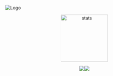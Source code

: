 ![Logo](https://wallpapercave.com/wp/wp7538032.png)

<p align="center">
  <img src="https://github-readme-stats.vercel.app/api?username=Ainsworthh&count_private=true&show_icons=true&theme=purple&hide_border=true" width="%100" height="150px" alt="stats" />
</p> 
<p align="center">
  <a href="https://discord.com/users/689037163039686754" target"blank"><img src="https://img.shields.io/badge/discord%20-7289DA.svg?&style=for-the-badge&logo=discord&logoColor=white%22%3E</a>
  <a href="https://instagram.com/Ainsworrth" target"blank"><img src="https://img.shields.io/badge/INSTAGRAM%20-DC3175.svg?&style=for-the-badge&logo=instagram&logoColor=white%22%3E</a>
 <a href="https://www.youtube.com/channel/UCZQrA6nCZJXwuK6x3lTYJXA" target"blank_"><img src="https://img.shields.io/badge/YOUTUBE%20-191717.svg?&style=for-the-badge&logo=youtube&logoColor=white%22%3E</a>
</p>
